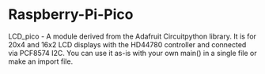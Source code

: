 # Raspberry-Pi-Pico

LCD_pico - A module derived from the Adafruit Circuitpython library. It is for 20x4 and 16x2 LCD displays with the HD44780 controller and connected via PCF8574 I2C. You can use it as-is with your own main() in a single file or make an import file. 
